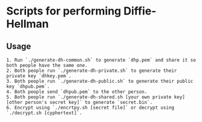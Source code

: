 # Scripts for performing Diffie-Hellman

## Usage

    1. Run `./generate-dh-common.sh` to generate `dhp.pem` and share it so both people have the same one.
    2. Both people run `./generate-dh-private.sh` to generate their private key `dhkey.pem`.
    3. Both people run `./generate-dh-public.sh` to generate their public key `dhpub.pem`.
    4. Both people send `dhpub.pem` to the other person.
    5. Both people run `./generate-dh-shared.sh [your own private key] [other person's secret key]` to generate `secret.bin`.
    6. Encrypt using `./encrtpy.sh [secret file]` or decrypt using `./decrypt.sh [cyphertext]`.